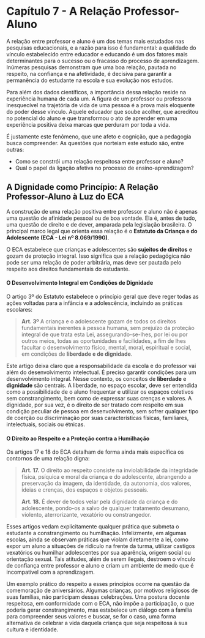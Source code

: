 # Capítulo 7 - A Relação Professor-Aluno

A relação entre professor e aluno é um dos temas mais estudados nas pesquisas educacionais, e a razão para isso é fundamental: a qualidade do vínculo estabelecido entre educador e educando é um dos fatores mais determinantes para o sucesso ou o fracasso do processo de aprendizagem. Inúmeras pesquisas demonstram que uma boa relação, pautada no respeito, na confiança e na afetividade, é decisiva para garantir a permanência do estudante na escola e sua evolução nos estudos.

Para além dos dados científicos, a importância dessa relação reside na experiência humana de cada um. A figura de um professor ou professora inesquecível na trajetória de vida de uma pessoa é a prova mais eloquente do poder desse vínculo. Aquele educador que soube acolher, que acreditou no potencial do aluno e que transformou o ato de aprender em uma experiência positiva deixa marcas que perduram por toda a vida.

É justamente este fenômeno, que une afeto e cognição, que a pedagogia busca compreender. As questões que norteiam este estudo são, entre outras:

- Como se constrói uma relação respeitosa entre professor e aluno?
- Qual o papel da ligação afetiva no processo de ensino-aprendizagem?

## A Dignidade como Princípio: A Relação Professor-Aluno à Luz do ECA

A construção de uma relação positiva entre professor e aluno não é apenas uma questão de afinidade pessoal ou de boa vontade. Ela é, antes de tudo, uma questão de direito e de dever, amparada pela legislação brasileira. O principal marco legal que orienta essa relação é o **Estatuto da Criança e do Adolescente (ECA - Lei nº 8.069/1990)**.

O ECA estabelece que crianças e adolescentes são **sujeitos de direitos** e gozam de proteção integral. Isso significa que a relação pedagógica não pode ser uma relação de poder arbitrária, mas deve ser pautada pelo respeito aos direitos fundamentais do estudante.

#### O Desenvolvimento Integral em Condições de Dignidade

O artigo 3º do Estatuto estabelece o princípio geral que deve reger todas as ações voltadas para a infância e a adolescência, incluindo as práticas escolares:

> **Art. 3º** A criança e o adolescente gozam de todos os direitos fundamentais inerentes à pessoa humana, sem prejuízo da proteção integral de que trata esta Lei, assegurando-se-lhes, por lei ou por outros meios, todas as oportunidades e facilidades, a fim de lhes facultar o desenvolvimento físico, mental, moral, espiritual e social, em condições de **liberdade e de dignidade**.

Este artigo deixa claro que a responsabilidade da escola e do professor vai além do desenvolvimento intelectual. É preciso garantir condições para um desenvolvimento integral. Nesse contexto, os conceitos de **liberdade** e **dignidade** são centrais. A liberdade, no espaço escolar, deve ser entendida como a possibilidade de o aluno frequentar e utilizar os espaços coletivos sem constrangimento, bem como de expressar suas crenças e valores. A dignidade, por sua vez, é o direito de ser tratado com respeito em sua condição peculiar de pessoa em desenvolvimento, sem sofrer qualquer tipo de coerção ou discriminação por suas características físicas, familiares, intelectuais, sociais ou étnicas.

#### O Direito ao Respeito e a Proteção contra a Humilhação

Os artigos 17 e 18 do ECA detalham de forma ainda mais específica os contornos de uma relação digna:

> **Art. 17.** O direito ao respeito consiste na inviolabilidade da integridade física, psíquica e moral da criança e do adolescente, abrangendo a preservação da imagem, da identidade, da autonomia, dos valores, ideias e crenças, dos espaços e objetos pessoais.
> 
> **Art. 18.** É dever de todos velar pela dignidade da criança e do adolescente, pondo-os a salvo de qualquer tratamento desumano, violento, aterrorizante, vexatório ou constrangedor.

Esses artigos vedam explicitamente qualquer prática que submeta o estudante a constrangimento ou humilhação. Infelizmente, em algumas escolas, ainda se observam práticas que violam diretamente a lei, como expor um aluno a situações de ridículo na frente da turma, utilizar castigos vexatórios ou humilhar adolescentes por sua aparência, origem social ou orientação sexual. Tais atitudes, além de serem ilegais, destroem o vínculo de confiança entre professor e aluno e criam um ambiente de medo que é incompatível com a aprendizagem.

Um exemplo prático do respeito a esses princípios ocorre na questão da comemoração de aniversários. Algumas crianças, por motivos religiosos de suas famílias, não participam dessas celebrações. Uma postura docente respeitosa, em conformidade com o ECA, não impõe a participação, o que poderia gerar constrangimento, mas estabelece um diálogo com a família para compreender seus valores e buscar, se for o caso, uma forma alternativa de celebrar a vida daquela criança que seja respeitosa à sua cultura e identidade.